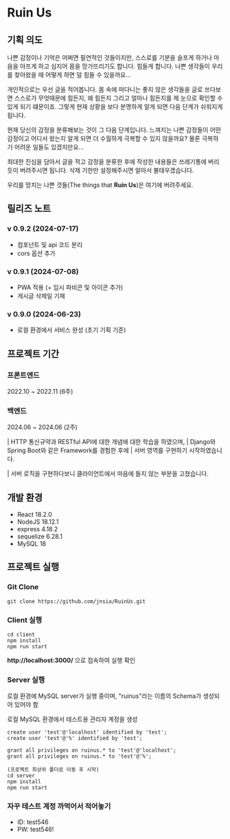 # Ruin Us

## 기획 의도

나쁜 감정이나 기억은 어쩌면 필연적인 것들이지만, 스스로를 기분을 슬프게 하거나 마음을 아프게 하고 심지어 몸을 망가뜨리기도 합니다.  힘들게 합니다. 나쁜 생각들이 우리를 찾아왔을 때 어떻게 하면 덜 힘들 수 있을까요...

개인적으로는 우선 글을 적어봅니다. 몸 속에 떠다니는 좋지 않은 생각들을 글로 쓰다보면 스스로가 무엇때문에 힘든지, 왜 힘든지 그리고 얼마나 힘든지를 제 눈으로 확인할 수 있게 되기 떄문이죠. 그렇게 현재 상황을 보다 분명하게 알게 되면 다음 단계가 쉬워지게 됩니다.

현재 당신의 감정을 분류해보는 것이 그 다음 단계입니다. 느껴지는 나쁜 감정들이 어떤 감정이고 어디서 왔는지 알게 되면 더 수월하게 극복할 수 있지 않을까요? 물론 극복하기 어려운 일들도 있겠지만요...

최대한 진심을 담아서 글을 적고 감정을 분류한 후에 작성한 내용들은 쓰레기통에 버리듯이 버려주시면 됩니다. 삭제 기한만 설정해주시면 알아서 불태우겠습니다.

우리를 망치는 나쁜 것들(The things that **Ruin Us**)은 여기에 버려주세요.

## 릴리즈 노트

### v 0.9.2 (2024-07-17)
- 컴포넌트 및 api 코드 분리
- cors 옵션 추가


### v 0.9.1 (2024-07-08)
- PWA 적용 (+ 임시 파비콘 및 아이콘 추가)
- 게시글 삭제일 기재

### v 0.9.0 (2024-06-23)
- 로컬 환경에서 서비스 완성 (초기 기획 기준)

## 프로젝트 기간

### 프론트엔드
2022.10 ~ 2022.11 (6주)

### 백엔드
2024.06 ~ 2024.06 (2주)

| HTTP 통신규약과 RESTful API에 대한 개념에 대한 학습을 하였으며,
| Django와 Spring Boot와 같은 Framework를 경험한 후에
| 서버 영역를 구현하기 시작하였습니다.

| 서버 로직을 구현하다보니 클라이언트에서 마음에 들지 않는 부분을 고쳤습니다.

## 개발 환경

- React 18.2.0
- NodeJS 18.12.1
- express 4.18.2
- sequelize 6.28.1
- MySQL 18

## 프로젝트 실행

### Git Clone
```
git clone https://github.com/jnsia/RuinUs.git
```

### Client 실행
```
cd client
npm install
npm run start
```
**http://localhost:3000/** 으로 접속하여 실행 확인

### Server 실행
로컬 환경에 MySQL server가 실행 중이며, "ruinus"라는 이름의 Schema가 생성되어 있어야 함

로컬 MySQL 환경에서 테스트용 관리자 계정을 생성

```
create user 'test'@'localhost' identified by 'test';
create user 'test'@'%' identified by 'test';

grant all privileges on ruinus.* to 'test'@'localhost';
grant all privileges on ruinus.* to 'test'@'%';
```

```
(프로젝트 최상위 폴더로 이동 후 시작)
cd server
npm install
npm run start
```

### 자꾸 테스트 계정 까먹어서 적어놓기

- ID: test546
- PW: test546!
